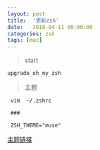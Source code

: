 ```yaml
---
layout: post
title:  '更新zsh'
date:   2018-04-11 00:00:00
categories: zsh
tags: [mac]
---
```


> start

```
upgrade_oh_my_zsh

```


> 主题

```
 vim  ~/.zshrc
 
 ###
 
 ZSH_THEME="muse"
```

[主题链接](https://github.com/robbyrussell/oh-my-zsh/wiki/themes)